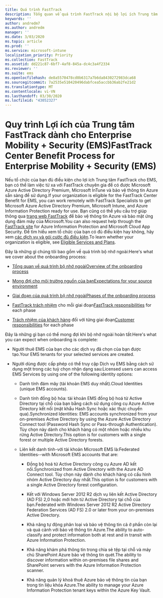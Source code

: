 ```yaml
---
title: Quá trình FastTrack
description: Tổng quan về quá trình FastTrack nội bộ lợi ích Trung tâm
keywords: ''
author: andredm7
ms.author: andredm
manager: ''
ms.date: 3/03/2020
ms.topic: article
ms.prod: ''
ms.service: microsoft-intune
localization_priority: Priority
ms.collection: FastTrack
ms.assetid: dd221c87-6bf7-4af8-845a-dc4c3a4f2334
ms.reviewer: ''
ms.suite: ems
ms.openlocfilehash: de8a5570478cd0b6317a7b6da8430272983dca68
ms.sourcegitcommit: 7a2535e510420496dabfcea5accbb36ab2fe21d2
ms.translationtype: MT
ms.contentlocale: vi-VN
ms.lasthandoff: 03/30/2020
ms.locfileid: "43052327"
---
```

# <a name="fasttrack-center-benefit-process-for-enterprise-mobility--security-ems"></a><span data-ttu-id="21127-103">Quy trình Lợi ích của Trung tâm FastTrack dành cho Enterprise Mobility + Security (EMS)</span><span class="sxs-lookup"><span data-stu-id="21127-103">FastTrack Center Benefit Process for Enterprise Mobility + Security (EMS)</span></span>
<span data-ttu-id="21127-104">Nếu tổ chức của bạn đủ điều kiện cho lợi ích Trung tâm FastTrack cho EMS, bạn có thể làm việc từ xa với FastTrack chuyên gia để có được Microsoft Azure Active Directory Premium, Microsoft InTune và bảo vệ thông tin Azure sẵn sàng để sử dụng.</span><span class="sxs-lookup"><span data-stu-id="21127-104">If your organization is eligible for the FastTrack Center Benefit for EMS, you can work remotely with FastTrack Specialists to get Microsoft Azure Active Directory Premium, Microsoft Intune, and Azure Information Protection ready for use.</span></span> <span data-ttu-id="21127-105">Bạn cũng có thể yêu cầu trợ giúp thông qua [trang web FastTrack](https://www.microsoft.com/fasttrack/microsoft-365/ems) để bảo vệ thông tin Azure và bảo mật ứng dụng đám mây của Microsoft.</span><span class="sxs-lookup"><span data-stu-id="21127-105">You can also request help through the [FastTrack site](https://www.microsoft.com/fasttrack/microsoft-365/ems) for Azure Information Protection and Microsoft Cloud App Security.</span></span> <span data-ttu-id="21127-106">Để tìm hiểu xem tổ chức của bạn có đủ điều kiện hay không, hãy xem [các dịch vụ và gói cước đủ điều kiện](M365-eligible-services-and-plans.md).</span><span class="sxs-lookup"><span data-stu-id="21127-106">To learn whether your organization is eligible, see [Eligible Services and Plans](M365-eligible-services-and-plans.md).</span></span>


<span data-ttu-id="21127-107">Đây là những gì chúng tôi bao gồm về quá trình bộ nhớ ngoài:</span><span class="sxs-lookup"><span data-stu-id="21127-107">Here's what we cover about the onboarding process:</span></span>

-   [<span data-ttu-id="21127-108">Tổng quan về quá trình bộ nhớ ngoài</span><span class="sxs-lookup"><span data-stu-id="21127-108">Overview of the onboarding process</span></span>](EMS-fasttrack-benefit-overview.md)

-   [<span data-ttu-id="21127-109">Mong đợi cho môi trường nguồn của bạn</span><span class="sxs-lookup"><span data-stu-id="21127-109">Expectations for your source environment</span></span>](EMS-source-environment-expectations.md)

-   [<span data-ttu-id="21127-110">Giai đoạn của quá trình bộ nhớ ngoài</span><span class="sxs-lookup"><span data-stu-id="21127-110">Phases of the onboarding process</span></span>](EMS-onboarding-phases.md)

-   <span data-ttu-id="21127-111">[FastTrack trách nhiệm](EMS-fasttrack-responsibilities.md) cho mỗi giai đoạn</span><span class="sxs-lookup"><span data-stu-id="21127-111">[FastTrack responsibilities](EMS-fasttrack-responsibilities.md) for each phase</span></span>

-   <span data-ttu-id="21127-112">[Trách nhiệm của khách hàng](EMS-your-responsibilities.md) đối với từng giai đoạn</span><span class="sxs-lookup"><span data-stu-id="21127-112">[Customer responsibilities](EMS-your-responsibilities.md) for each phase</span></span>

<span data-ttu-id="21127-113">Đây là những gì bạn có thể mong đợi khi bộ nhớ ngoài hoàn tất:</span><span class="sxs-lookup"><span data-stu-id="21127-113">Here's what you can expect when onboarding is complete:</span></span>

-   <span data-ttu-id="21127-114">Người thuê EMS của bạn cho các dịch vụ đã chọn của bạn được tạo.</span><span class="sxs-lookup"><span data-stu-id="21127-114">Your EMS tenants for your selected services are created.</span></span>

-   <span data-ttu-id="21127-115">Người dùng được cấp phép có thể truy cập Dịch vụ EMS bằng cách sử dụng một trong các tuỳ chọn nhận dạng sau:</span><span class="sxs-lookup"><span data-stu-id="21127-115">Licensed users can access EMS Services by using one of the following identity options:</span></span>

    -   <span data-ttu-id="21127-116">Danh tính đám mây (tài khoản EMS duy nhất).</span><span class="sxs-lookup"><span data-stu-id="21127-116">Cloud Identities (unique EMS accounts).</span></span>

    -   <span data-ttu-id="21127-117">Danh tính đồng bộ hóa: tài khoản EMS đồng bộ hoá từ Active Directory tại chỗ của bạn bằng cách sử dụng công cụ Azure Active Directory kết nối (mật khẩu Hash Sync hoặc xác thực chuyển qua).</span><span class="sxs-lookup"><span data-stu-id="21127-117">Synchronized Identities: EMS accounts synchronized from your on-premises Active Directory by using the Azure Active Directory Connect tool (Password Hash Sync or Pass-through Authentication).</span></span> <span data-ttu-id="21127-118">Tùy chọn này dành cho khách hàng có một nhóm hoặc nhiều khu rừng Active Directory.</span><span class="sxs-lookup"><span data-stu-id="21127-118">This option is for customers with a single forest or multiple Active Directory forests.</span></span>

    -   <span data-ttu-id="21127-119">Liên kết danh tính-với tài khoản Microsoft EMS là:</span><span class="sxs-lookup"><span data-stu-id="21127-119">Federated Identities--with Microsoft EMS accounts that are:</span></span>

        -   <span data-ttu-id="21127-120">Đồng bộ hoá từ Active Directory công cụ Azure AD kết nối.</span><span class="sxs-lookup"><span data-stu-id="21127-120">Synchronized from Active Directory with the Azure AD Connect tool.</span></span> <span data-ttu-id="21127-121">Tùy chọn này dành cho khách hàng có cấu hình nhóm Active Directory duy nhất.</span><span class="sxs-lookup"><span data-stu-id="21127-121">This option is for customers with a single Active Directory forest configuration.</span></span>

        -   <span data-ttu-id="21127-122">Kết với Windows Server 2012 R2 dịch vụ liên kết Active Directory (AD FS) 2,0 hoặc mới hơn từ Active Directory tại chỗ của bạn.</span><span class="sxs-lookup"><span data-stu-id="21127-122">Federated with Windows Server 2012 R2 Active Directory Federation Services (AD FS) 2.0 or later from your on-premises Active Directory.</span></span>

        -   <span data-ttu-id="21127-123">Khả năng tự động phân loại và bảo vệ thông tin cả ở phần còn lại và quá cảnh với bảo vệ thông tin Azure.</span><span class="sxs-lookup"><span data-stu-id="21127-123">The ability to auto-classify and protect information both at rest and in transit with Azure Information Protection.</span></span> 

        -   <span data-ttu-id="21127-124">Khả năng khám phá thông tin trong chia sẻ tệp tại chỗ và máy chủ SharePoint Azure bảo vệ thông tin quét.</span><span class="sxs-lookup"><span data-stu-id="21127-124">The ability to discover information within on-premises file shares and SharePoint servers with the Azure Information Protection scanner.</span></span> 

        -   <span data-ttu-id="21127-125">Khả năng quản lý khoá thuê Azure bảo vệ thông tin của bạn trong tín liệu khóa Azure.</span><span class="sxs-lookup"><span data-stu-id="21127-125">The ability to manage your Azure Information Protection tenant keys within the Azure Key Vault.</span></span> 

